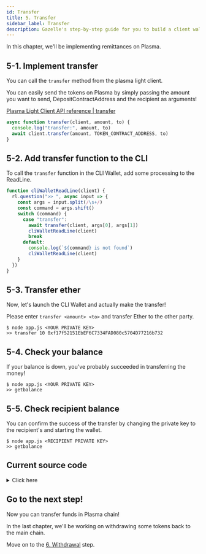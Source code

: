 ```yaml
---
id: Transfer
title: 5. Transfer
sidebar_label: Transfer
description: Gazelle's step-by-step guide for you to build a client wallet to make deposits, transfers, and withdrawals of Ether and ERC20 tokens to/from Plasma chains.
---
```


In this chapter, we'll be implementing remittances on Plasma.

## 5-1. Implement transfer

You can call the `transfer` method from the plasma light client.

You can easily send the tokens on Plasma by simply passing the amount you want to send, DepositContractAddress and the recipient as arguments!

[Plasma Light Client API reference | transfer](/docs/api/Plasma_Light_Client#transfer)

```javascript
async function transfer(client, amount, to) {
  console.log("transfer:", amount, to)
  await client.transfer(amount, TOKEN_CONTRACT_ADDRESS, to)
}
```

## 5-2. Add transfer function to the CLI

To call the `transfer` function in the CLI Wallet, add some processing to the ReadLine.

```javascript
function cliWalletReadLine(client) {
  rl.question(">> ", async input => {
    const args = input.split(/\s+/)
    const command = args.shift()
    switch (command) {
      case "transfer":
        await transfer(client, args[0], args[1])
        cliWalletReadLine(client)
        break
      default:
        console.log(`${command} is not found`)
        cliWalletReadLine(client)
    }
  })
}
```

## 5-3. Transfer ether

Now, let's launch the CLI Wallet and actually make the transfer!

Please enter `transfer <amount> <to>` and transfer Ether to the other party.

```
$ node app.js <YOUR PRIVATE KEY>
>> transfer 10 0xf17f52151EbEF6C7334FAD080c5704D77216b732
```

## 5-4. Check your balance

If your balance is down, you've probably succeeded in transferring the money!

```
$ node app.js <YOUR PRIVATE KEY>
>> getbalance
```

## 5-5. Check recipient balance

You can confirm the success of the transfer by changing the private key to the recipient's and starting the wallet.

```
$ node app.js <RECIPIENT PRIVATE KEY>
>> getbalance
```

## Current source code

<details>
<summary>Click here</summary>

```javascript
const readline = require("readline")
const ethers = require("ethers")
const leveldown = require("leveldown")
const { Bytes } = require("@cryptoeconomicslab/primitives")
const { LevelKeyValueStore } = require("@cryptoeconomicslab/level-kvs")
const initializeLightClient = require("@cryptoeconomicslab/eth-plasma-light-client")
  .default

// TODO: Please enter your private key when you start the application.
const PRIVATE_KEY = process.argv[2] || ""
if (!PRIVATE_KEY) {
  throw "Please set your private key"
}
const config = require("./config.local.json")
const TOKEN_CONTRACT_ADDRESS = config.PlasmaETH
const wallet = new ethers.Wallet(
  PRIVATE_KEY,
  new ethers.providers.JsonRpcProvider("http://127.0.0.1:8545")
)

const rl = readline.createInterface({
  input: process.stdin,
  output: process.stdout
})

async function deposit(client, amount) {
  console.log("deposit:", amount)
  await client.deposit(amount, TOKEN_CONTRACT_ADDRESS)
}

async function getBalance(client) {
  const balance = await client.getBalance()
  console.log(
    `${client.address}: ${ethers.utils.formatEther(
      balance[0].amount.toString()
    )} ETH`
  )
}

async function getL1Balance(client) {
  const balance = await wallet.getBalance()
  console.log(
    `${client.address}: ${ethers.utils.formatEther(balance.toString())} ETH`
  )
}

async function transfer(client, amount, to) {
  console.log("transfer:", amount, to)
  await client.transfer(amount, TOKEN_CONTRACT_ADDRESS, to)
}

async function startLightClient() {
  const dbName = wallet.address
  const kvs = new LevelKeyValueStore(
    Bytes.fromString(dbName),
    leveldown(dbName)
  )
  const lightClient = await initializeLightClient({
    wallet,
    kvs,
    config,
    aggregatorEndpoint: "http://127.0.0.1:3000"
  })
  await lightClient.start()
  return lightClient
}

function cliWalletReadLine(client) {
  rl.question(">> ", async input => {
    const args = input.split(/\s+/)
    const command = args.shift()
    switch (command) {
      case "deposit":
        await deposit(client, args[0])
        cliWalletReadLine(client)
        break
      case "getbalance":
        await getBalance(client)
        cliWalletReadLine(client)
        break
      case "getl1balance":
        await getL1Balance(client)
        cliWalletReadLine(client)
        break
      case "transfer":
        await transfer(client, args[0], args[1])
        cliWalletReadLine(client)
        break
      case "quit":
        console.log("Bye.")
        rl.close()
        process.exit()
      default:
        console.log(`${command} is not found`)
        cliWalletReadLine(client)
    }
  })
}

async function main() {
  const client = await startLightClient()
  cliWalletReadLine(client)
}

main()
```

</details>

## Go to the next step!

Now you can transfer funds in Plasma chain!

In the last chapter, we'll be working on withdrawing some tokens back to the main chain.

Move on to the [6. Withdrawal](Withdrawal) step.
